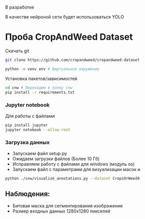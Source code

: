 В разработке

В качестве нейроной сети будет использоваться YOLO

# Проба CropAndWeed Dataset
Скачать git
```bash
git clone https://github.com/cropandweed/cropandweed-dataset
```

```bash
python -m venv env # Виртуальное окружение
```

Установка пакетов/зависимостей
```bash
cd cnw # Переходим в папку cnw
pip install -r requirements.txt
```
### Jupyter notebook
Для работы с файлами
```bash
pip install jupyter
jupyter notebook --allow-root
```
    
### Загрузка данных
* Запускаем файл setup.py
* Ожидаем загрузки файлов (Более 10 Гб)
* Исправляем работу с файлами для windows (модуль os)
* Запускаем файл с параметрами для визуализации масок и  
```bash
python ./cnw/visualize_annotations.py --dataset CropsOrWeed9
```


## Наблюдения: 
* Битовая маска для сегментирования изображения
* Размер входных данных 1280x1280 пикселей
